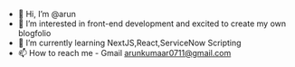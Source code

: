 - 👋 Hi, I’m @arun
- 👀 I’m interested in front-end development and excited to create my own blogfolio
- 🌱 I’m currently learning NextJS,React,ServiceNow Scripting
- 📫 How to reach me - Gmail arunkumaar0711@gmail.com

<!---
arunkumaar0711/arunkumaar0711 is a ✨ special ✨ repository because its `README.md` (this file) appears on your GitHub profile.
You can click the Preview link to take a look at your changes.
--->
